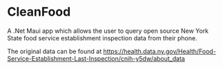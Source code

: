 # CleanFood

A .Net Maui app which allows the user to query open source 
New York State food service establishment inspection data 
from their phone.

The original data can be found at 
https://health.data.ny.gov/Health/Food-Service-Establishment-Last-Inspection/cnih-y5dw/about_data 

